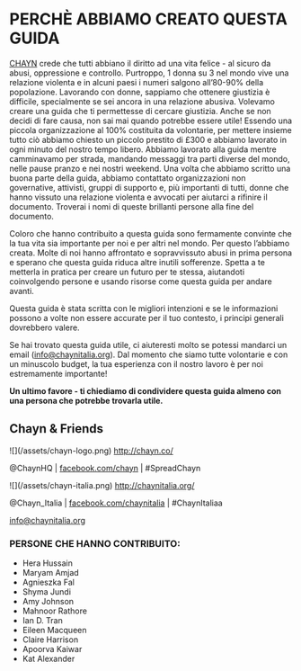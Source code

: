 <h1>PERCHÈ ABBIAMO CREATO QUESTA GUIDA
</h1>
<p><a href="http://chayn.co/">CHAYN</a> crede che tutti abbiano il diritto ad una vita felice - al sicuro da abusi, oppressione e controllo. Purtroppo, 1 donna su 3 nel mondo vive una relazione violenta e in alcuni paesi i numeri salgono all’80-90% della popolazione. Lavorando con donne, sappiamo che ottenere giustizia è difficile, specialmente se sei ancora in una relazione abusiva. Volevamo creare una guida che ti permettesse di cercare giustizia. Anche se non decidi di fare causa, non sai mai quando potrebbe essere utile! Essendo una piccola organizzazione al 100% costituita da volontarie, per mettere insieme tutto ciò abbiamo chiesto un piccolo prestito di £300 e abbiamo lavorato in ogni minuto del nostro tempo libero. Abbiamo lavorato alla guida mentre camminavamo per strada, mandando messaggi tra parti diverse del mondo, nelle pause pranzo e nei nostri weekend. Una volta che abbiamo scritto una buona parte della guida, abbiamo contattato organizzazioni non governative, attivisti, gruppi di supporto e, più importanti di tutti, donne che hanno vissuto una relazione violenta e avvocati per aiutarci a rifinire il documento. Troverai i nomi di queste brillanti persone alla fine del documento.
</p>
<p>Coloro che hanno contribuito a questa guida sono fermamente convinte che la tua vita sia importante per noi e per altri nel mondo. Per questo l’abbiamo creata. Molte di noi hanno affrontato e sopravvissuto abusi in prima persona e sperano che questa guida riduca altre inutili sofferenze. Spetta a te metterla in pratica per creare un futuro per te stessa, aiutandoti coinvolgendo persone e usando risorse come questa guida per andare avanti.
</p>
<p>Questa guida è stata scritta con le migliori intenzioni e se le informazioni possono a volte non essere accurate per il tuo contesto, i principi generali dovrebbero valere.
</p>
<p>Se hai trovato questa guida utile, ci aiuteresti molto se potessi mandarci un email (<a href="mailto:info@chaynitalia.org">info@chaynitalia.org</a>). Dal momento che siamo tutte volontarie e con un minuscolo budget, la tua esperienza con il nostro lavoro è per noi estremamente importante!</p>
<p><strong>Un ultimo favore - ti chiediamo di condividere questa guida almeno con una persona che potrebbe trovarla utile.
</strong></p>
<h2>Chayn & Friends
</h2>
![](/assets/chayn-logo.png)
<a href="http://chayn.co/ ">http://chayn.co/</a>
<p>@ChaynHQ | <a href="https://www.facebook.com/chayn/">facebook.com/chayn</a> | #SpreadChayn</p>
![](/assets/chayn-italia.png)
<a href="http://chaynitalia.org/
">http://chaynitalia.org/
</a>
<p>@Chayn_Italia | <a href="https://www.facebook.com/chaynitalia/">facebook.com/chaynitalia</a> | #ChaynItaliaa</p>
<p><a href="mailto:info@chaynitalia.org">info@chaynitalia.org</a></p>
<h3>PERSONE CHE HANNO CONTRIBUITO:</h3>
    <ul>
        <li>Hera Hussain</li>
        <li>Maryam Amjad</li>
        <li>Agnieszka Fal</li>
        <li>Shyma Jundi</li>
        <li>Amy Johnson</li>
        <li>Mahnoor Rathore</li>
        <li>Ian D. Tran</li>
        <li>Eileen Macqueen</li>
        <li>Claire Harrison</li>
        <li>Apoorva Kaiwar</li>
        <li>Kat Alexander</li>
    </ul>